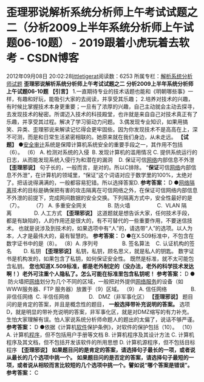 # 歪理邪说解析系统分析师上午考试试题之二（分析2009上半年系统分析师上午试题06-10题） - 2019跟着小虎玩着去软考 - CSDN博客
2012年09月08日 20:02:28[littletigerat](https://me.csdn.net/littletigerat)阅读数：6253
所属专栏：[解析系统分析师试题](https://blog.csdn.net/column/details/system-analyst-2012.html)
**歪理邪说解析系统分析师上午考试试题之二**
**分析2009上半年系统分析师上午试题06-10题**
**【引言】**
1.一直期待专业的技术话题也能和《明朝哪些事》一样，有趣和好玩，能吸引大家的去阅读，并享受其乐趣；
2.培养对技术的兴趣，有时候比掌握技术本身更重要；一旦有了浓厚的兴趣，自己主动就会主动去探寻，去发现技术的秘密。所谓迈入技术的科技殿堂，也许就是来自自己对技术真正有了乐趣，并享受其过程。解决了学习驱动力问题。
3.偶发现专业知识，如果用搞笑、异类、歪理邪说来解读记忆得会更牢固些。因为你发现技术不是高高在上，深不可测，而是和日常生活紧密相联的。她原来就在我们身边，从未走远。
**【试题】**
●[安全审计](http://www.csairk.com/)系统是保障计算机系统安全的重要手段之一，其作用不包括（6）。
（6） A. 检测对系统的入侵  
B. 发现计算机的滥用情况
C. 提供系统运行的日志，从而能发现系统入侵行为和潜在的漏洞    
D. 保证可信[网络](http://www.csairk.com/)内部信息不外泄
**【歪理邪说】**
句子长的，一般而言，是对的。所以C排除。
“**保证**可信[网络](http://www.csairk.com/)内部信息不外泄”，在计算机的领域里，“保证”这个词语对应于数学里的100%，太绝对了。把话说得满满的，一般都容易犯错。所以选择答案D.
**参考答案：**
D
●[网络隔离](http://www.csairk.com/)技术的目标是确保把有害的攻击隔离在可信网络之外，在保证可信网络内部信息不外泄的前提下，完成网间数据的安全交换。下列隔离方式中，安全性最好的是（7）。
      （7） A. 多重安全网关              B. 防火墙      
            C.  VLAN 隔离               D. 人工方式
**【歪理邪说】**
这道题就是想告诉大家，任何技术手段，都是有缺陷的，人的作用还是很大的，有不可替代的一些重要作用，不要迷信技术。
也就是说涉及到技术的，如果选项中有“人”的，请选带“人”的选项。以人为本，人才是最伟大的，最有智慧的。
**参考答案：**
D
●在X.509标准中，不包含在数字证书中的是（8）。
（8）A. 序列号                B. 签名算法  
  C. 认证机构的签名        D. 私钥
**【歪理邪说】**
私钥，私钥，顾名思义，就是私人的钥匙。
数字证书是机构发的，如果包含了私钥，如何保证安全性。
既然是标准，就不太可能包含私钥。
**您也知道X.509标准，都是老外制定的（没办法，老外的科学技术发达啊！）老外可注重个人隐私了。怎么可能在标准里包含私钥呢！**
**参考答案：**
D
●  防火墙把[网络](http://www.csairk.com/)划分为几个不同的区域，一般把对外提供[网络服务](http://www.csairk.com/)的设备（如WWW服务器、FTP 服务器）放置于（9）区域。
（9） A. 信任网络                B. 非信任网络  
C. 半信任网络             D.   DMZ（非军事化区）
**【歪理邪说】**
题目问的是肯定的答案，并且是概念性的题目，
**一般选择带补充说明的答案。**
选项D，就是明显的带补充说明的答案，非军事化区，就是对DMZ缩写的有力补充。
生怕大家理解有误。怕人家说系统分析师命题人的题出的太偏了，说话不够严谨。
**参考答案：**
D
●依据《计算机[软件](http://www.csairk.com/)保护条例》，对软件的保护包括（10）。
（10）A. 计算机[程序](http://www.csairk.com/)，但不包括用户手册等文档
B. 计算机程序及其设计方法
C. 计算机程序及其文档，但不包括开发该软件的所用思想
D. 计算机源程序，但不包括目标程序
**【歪理邪说】**
**如果题目问的是肯定的答案，请选择句子最长的一项，或者说从最长的几个选项中挑一个。**
**如果题目问的是否定的答案，请选择句子最短的一项，或者说从相较而言比较短的几个选项中挑一个。譬如说“哪个答案是错误”。**
**参考答案：**
C
